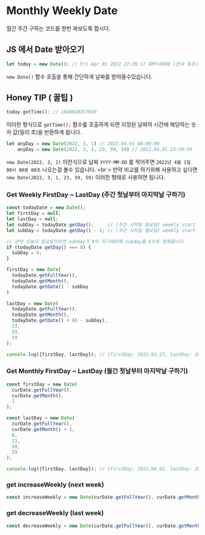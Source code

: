 # Monthly Weekly Date
월간 주간 구하는 코드를 한번 짜보도록 합시다.

## JS 에서 Date 받아오기
```js
let today = new Date(); // Fri Apr 01 2022 22:39:17 GMT+0900 (한국 표준시)
```
`new Date()` 함수 호출을 통해 간단하게 날짜를 받아올수있습니다.

## Honey TIP ( 꿀팁 )
```js
today.getTime(); // 1648820357030
```
이러한 형식으로 `getTime();` 함수를 호출하게 되면 지정된 날짜의 시간에 해당하는 숫자 값(밀리 초)을 반환하게 됩니다.

```javascript
let anyDay = new Date(2022, 3, 1) // 2022.04.01 00:00:00
    anyDay = new Date(2022, 3, 1, 23, 59, 59) // 2022.04.01 23:59:59
```
`new Date(2022, 3, 1)` 이런식으로 날짜 `YYYY-MM-DD` 를 적어주면 `2022년 4월 1일 00시 00분 00초` 나오는걸 볼수 있습니다. <br \>
만약 비교를 하기위해 사용하고 싶다면 `new Date(2022, 3, 1, 23, 59, 59)` 이러한 형태로 사용하면 됩니다.

### Get Weekly FirstDay ~ LastDay (주간 첫날부터 마지막날 구하기)

```js
const todayDate = new Date();
let firstDay = null;
let lastDay = null;
let subDay = todayDate.getDay();     // (주간 시작일 일요일) weekly start - sunday
let subDay = todayDate.getDay() - 1; // (주간 시작일 월요일) weekly start - monday

// 만약 오늘이 일요일이라면 subday가 0이 되기때문에 subday를 6으로 맞춰줍니다.
if (todayDate.getDay() === 0) {
  subDay = 6;
}

firstDay = new Date(
  todayDate.getFullYear(),
  todayDate.getMonth(),
  todayDate.getDate() - subDay
)

lastDay = new Date(
  todayDate.getFullYear(),
  todayDate.getMonth(),
  todayDate.getDate() + (6 - subDay),
  23,
  59,
  59
);

console.log({firstDay, lastDay}); // {firstDay: 2022.03.27, lastDay: 2022.04.02}
```

### Get Monthly FirstDay ~ LastDay (월간 첫날부터 마지막날 구하기)
```js
const firstDay = new Date(
  curDate.getFullYear(),
  curDate.getMonth(),
  1
);

const lastDay = new Date(
  curDate.getFullYear(),
  curDate.getMonth() + 1,
  0,
  23,
  59,
  59
);

console.log({firstDay, lastDay}); // {firstDay: 2022.04.01, lastDay: 2022.04.30}
```

### get increaseWeekly (next week)
```js 
const increaseWeekly = new Date(curDate.getFullYear(), curDate.getMonth(), curDate.getDate() + 7);
```

### get decreaseWeekly (last week)
```js 
const decreaseWeekly = new Date(curDate.getFullYear(), curDate.getMonth(), curDate.getDate() - 7);
```